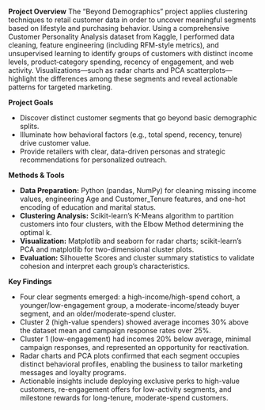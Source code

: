 **Project Overview**
The “Beyond Demographics” project applies clustering techniques to retail customer data in order to uncover meaningful segments based on lifestyle and purchasing behavior. Using a comprehensive Customer Personality Analysis dataset from Kaggle, I performed data cleaning, feature engineering (including RFM-style metrics), and unsupervised learning to identify groups of customers with distinct income levels, product‐category spending, recency of engagement, and web activity. Visualizations—such as radar charts and PCA scatterplots—highlight the differences among these segments and reveal actionable patterns for targeted marketing.

**Project Goals**
- Discover distinct customer segments that go beyond basic demographic splits.
- Illuminate how behavioral factors (e.g., total spend, recency, tenure) drive customer value.
- Provide retailers with clear, data-driven personas and strategic recommendations for personalized outreach.

**Methods & Tools**
- **Data Preparation:** Python (pandas, NumPy) for cleaning missing income values, engineering Age and Customer\_Tenure features, and one-hot encoding of education and marital status.
- **Clustering Analysis:** Scikit-learn’s K-Means algorithm to partition customers into four clusters, with the Elbow Method determining the optimal k.
- **Visualization:** Matplotlib and seaborn for radar charts; scikit-learn’s PCA and matplotlib for two-dimensional cluster plots.
- **Evaluation:** Silhouette Scores and cluster summary statistics to validate cohesion and interpret each group’s characteristics.

**Key Findings**
- Four clear segments emerged: a high-income/high-spend cohort, a younger/low-engagement group, a moderate-income/steady buyer segment, and an older/moderate-spend cluster.
- Cluster 2 (high-value spenders) showed average incomes 30% above the dataset mean and campaign response rates over 25%.
- Cluster 1 (low-engagement) had incomes 20% below average, minimal campaign responses, and represented an opportunity for reactivation.
- Radar charts and PCA plots confirmed that each segment occupies distinct behavioral profiles, enabling the business to tailor marketing messages and loyalty programs.
- Actionable insights include deploying exclusive perks to high-value customers, re-engagement offers for low-activity segments, and milestone rewards for long-tenure, moderate-spend customers.

